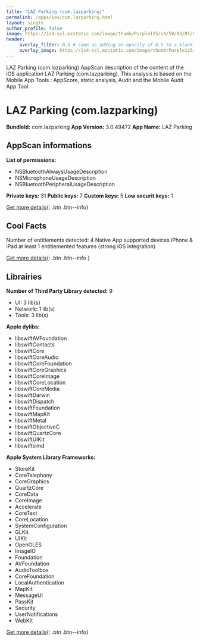 ```yaml
---
title: "LAZ Parking (com.lazparking)"
permalink: /apps/ios/com.lazparking.html
layout: single
author_profile: false
image: https://is4-ssl.mzstatic.com/image/thumb/Purple125/v4/59/93/8f/59938fb7-f982-e71c-1845-c978899e47c1/AppIcon-0-0-1x_U007emarketing-0-0-0-7-0-0-sRGB-0-0-0-GLES2_U002c0-512MB-85-220-0-0.png/512x512bb.jpg
header: 
     overlay_filter: 0.5 # same as adding an opacity of 0.5 to a black background
     overlay_image: https://is4-ssl.mzstatic.com/image/thumb/Purple125/v4/59/93/8f/59938fb7-f982-e71c-1845-c978899e47c1/AppIcon-0-0-1x_U007emarketing-0-0-0-7-0-0-sRGB-0-0-0-GLES2_U002c0-512MB-85-220-0-0.png/512x512bb.jpg
---
```

LAZ Parking (com.lazparking) AppScan description of the content of the iOS application LAZ Parking (com.lazparking). This analysis is based on the Mobile App Tools : AppScore, static analysis, Audit and the Mobile Audit App Tool.

# LAZ Parking (com.lazparking)

**BundleId:** com.lazparking
**App Version:** 3.0.49472
**App Name:** LAZ Parking


## AppScan informations 

**List of permissions:** 
- NSBluetoothAlwaysUsageDescription
- NSMicrophoneUsageDescription
- NSBluetoothPeripheralUsageDescription
  
  
**Private keys:** 31
**Public keys:** 7
**Custom keys:** 5
**Low securit keys:** 1
  
[Get more details](/pricing.html){: .btn .btn--info}

## Cool Facts

Number of entitlements detected: 4
Native App
supported devices iPhone & iPad
at least 1 entitlemented features (strong iOS integration)
  
[Get more details](/pricing.html){: .btn .btn--info }

## Librairies 
**Number of Third Party Library detected:** 9
- UI: 3 lib(s)
- Network: 1 lib(s)
- Tools: 3 lib(s)


**Apple dylibs:**
- libswiftAVFoundation
- libswiftContacts
- libswiftCore
- libswiftCoreAudio
- libswiftCoreFoundation
- libswiftCoreGraphics
- libswiftCoreImage
- libswiftCoreLocation
- libswiftCoreMedia
- libswiftDarwin
- libswiftDispatch
- libswiftFoundation
- libswiftMapKit
- libswiftMetal
- libswiftObjectiveC
- libswiftQuartzCore
- libswiftUIKit
- libswiftsimd


**Apple System Library Frameworks:**
- StoreKit
- CoreTelephony
- CoreGraphics
- QuartzCore
- CoreData
- CoreImage
- Accelerate
- CoreText
- CoreLocation
- SystemConfiguration
- GLKit
- UIKit
- OpenGLES
- ImageIO
- Foundation
- AVFoundation
- AudioToolbox
- CoreFoundation
- LocalAuthentication
- MapKit
- MessageUI
- PassKit
- Security
- UserNotifications
- WebKit


  
[Get more details](/pricing.html){: .btn .btn--info}

